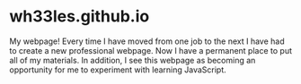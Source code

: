 # wh33les.github.io
My webpage!  Every time I have moved from one job to the next I have had to create a new professional webpage.  Now I have a permanent place to put all of my materials.  In addition, I see this webpage as becoming an opportunity for me to experiment with learning JavaScript.
